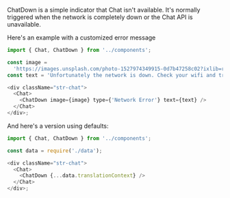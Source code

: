 ChatDown is a simple indicator that Chat isn't available.
It's normally triggered when the network is completely down or the Chat API is unavailable.

Here's an example with a customized error message

```js
import { Chat, ChatDown } from '../components';

const image =
  'https://images.unsplash.com/photo-1527974349915-0d7b47258c02?ixlib=rb-1.2.1&ixid=eyJhcHBfaWQiOjEyMDd9&auto=format&fit=crop&w=120&q=80';
const text = 'Unfortunately the network is down. Check your wifi and try again later';

<div className="str-chat">
  <Chat>
    <ChatDown image={image} type={'Network Error'} text={text} />
  </Chat>
</div>;
```

And here's a version using defaults:

```js
import { Chat, ChatDown } from '../components';

const data = require('./data');

<div className="str-chat">
  <Chat>
    <ChatDown {...data.translationContext} />
  </Chat>
</div>;
```
